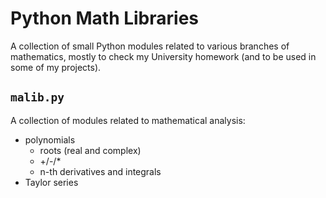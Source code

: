 # Python Math Libraries
A collection of small Python modules related to various branches of mathematics, mostly to check my University homework (and to be used in some of my projects).

## `malib.py`
A collection of modules related to mathematical analysis:
- polynomials
	- roots (real and complex)
	- +/-/*
	- n-th derivatives and integrals
- Taylor series
